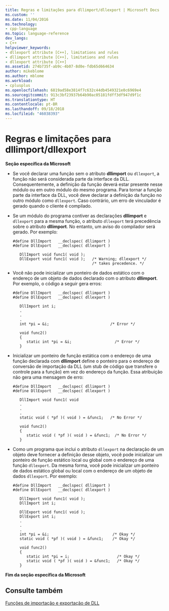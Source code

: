 ```yaml
---
title: Regras e limitações para dllimport/dllexport | Microsoft Docs
ms.custom: ''
ms.date: 11/04/2016
ms.technology:
- cpp-language
ms.topic: language-reference
dev_langs:
- C++
helpviewer_keywords:
- dllexport attribute [C++], limitations and rules
- dllimport attribute [C++], limitations and rules
- dllexport attribute [C++]
ms.assetid: 274b735f-ab9c-4b07-8d0e-fdb65d664634
author: mikeblome
ms.author: mblome
ms.workload:
- cplusplus
ms.openlocfilehash: 6819ad58e3814f7c632c44db4549321e0c6969e4
ms.sourcegitcommit: 913c3bf23937b64b90ac05181fdff3df947d9f1c
ms.translationtype: HT
ms.contentlocale: pt-BR
ms.lasthandoff: 09/18/2018
ms.locfileid: "46038393"
---
```

# <a name="rules-and-limitations-for-dllimportdllexport"></a>Regras e limitações para dllimport/dllexport

**Seção específica da Microsoft**

- Se você declarar uma função sem o atributo **dllimport** ou `dllexport`, a função não será considerada parte da interface da DLL. Consequentemente, a definição da função deverá estar presente nesse módulo ou em outro módulo do mesmo programa. Para tornar a função parte da interface da DLL, você deve declarar a definição da função no outro módulo como `dllexport`. Caso contrário, um erro de vinculador é gerado quando o cliente é compilado.

- Se um módulo do programa contiver as declarações **dllimport** e `dllexport` para a mesma função, o atributo `dllexport` terá precedência sobre o atributo **dllimport**. No entanto, um aviso do compilador será gerado. Por exemplo:

    ```
    #define DllImport   __declspec( dllimport )
    #define DllExport   __declspec( dllexport )

       DllImport void func1( void );
       DllExport void func1( void );   /* Warning; dllexport */
                                       /* takes precedence. */

    ```

- Você não pode inicializar um ponteiro de dados estático com o endereço de um objeto de dados declarado com o atributo **dllimport**. Por exemplo, o código a seguir gera erros:

    ```
    #define DllImport   __declspec( dllimport )
    #define DllExport   __declspec( dllexport )

       DllImport int i;
       .
       .
       .
       int *pi = &i;                           /* Error */

       void func2()
       {
          static int *pi = &i;                   /* Error */
       }

    ```

- Inicializar um ponteiro de função estática com o endereço de uma função declarada com **dllimport** define o ponteiro para o endereço de conversão de importação da DLL (um stub de código que transfere o controle para a função) em vez do endereço da função. Essa atribuição não gera uma mensagem de erro:

    ```
    #define DllImport   __declspec( dllimport )
    #define DllExport   __declspec( dllexport )

       DllImport void func1( void
       .
       .
       .
       static void ( *pf )( void ) = &func1;   /* No Error */

       void func2()
       {
          static void ( *pf )( void ) = &func1;  /* No Error */
       }

    ```

- Como um programa que inclui o atributo `dllexport` na declaração de um objeto deve fornecer a definição desse objeto, você pode inicializar um ponteiro de função estático local ou global com o endereço de uma função `dllexport`. Da mesma forma, você pode inicializar um ponteiro de dados estático global ou local com o endereço de um objeto de dados `dllexport`. Por exemplo:

    ```
    #define DllImport   __declspec( dllimport )
    #define DllExport   __declspec( dllexport )

       DllImport void func1( void );
       DllImport int i;

       DllExport void func1( void );
       DllExport int i;
       .
       .
       .
       int *pi = &i;                            /* Okay */
       static void ( *pf )( void ) = &func1;    /* Okay */

       void func2()
       {
          static int *pi = i;                     /* Okay */
          static void ( *pf )( void ) = &func1;   /* Okay */
       }

    ```

**Fim da seção específica da Microsoft**

## <a name="see-also"></a>Consulte também

[Funções de importação e exportação de DLL](../c-language/dll-import-and-export-functions.md)